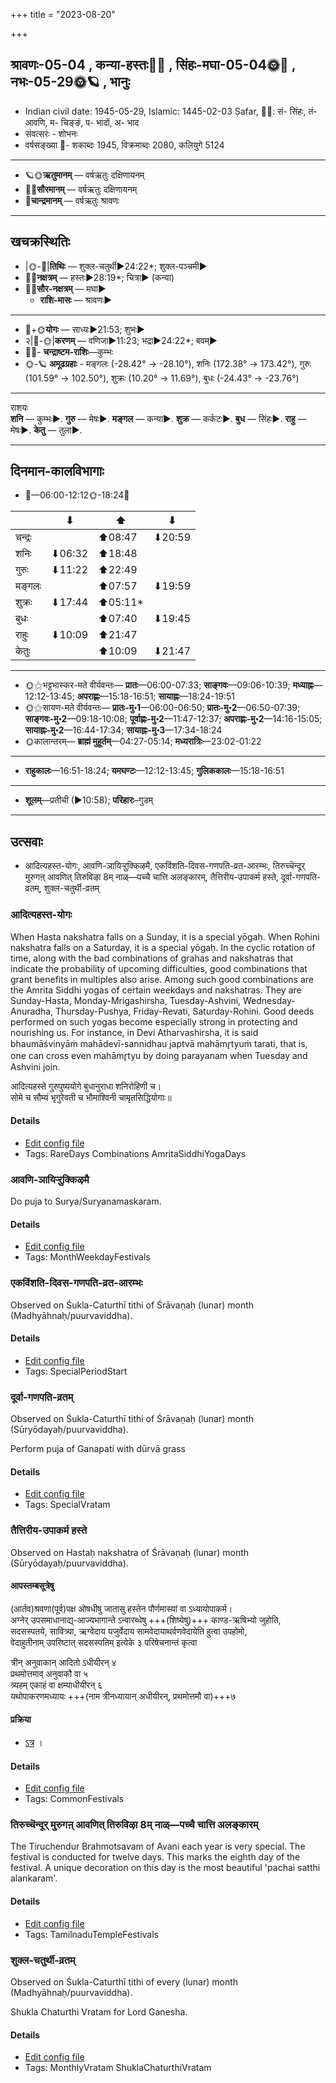 +++
title = "2023-08-20"

+++
## श्रावणः-05-04  ,  कन्या-हस्तः🌛🌌  ,  सिंहः-मघा-05-04🌞🌌  ,  नभः-05-29🌞🪐  ,  भानुः
- Indian civil date: 1945-05-29, Islamic: 1445-02-03 Ṣafar, 🌌🌞: सं- सिंहः, तं- आवणि, म- चिङ्ङं, प- भादों, अ- भाद
- संवत्सरः - शोभनः
- वर्षसङ्ख्या 🌛- शकाब्दः 1945, विक्रमाब्दः 2080, कलियुगे 5124
___________________
- 🪐🌞**ऋतुमानम्** — वर्षऋतुः दक्षिणायनम्
- 🌌🌞**सौरमानम्** — वर्षऋतुः दक्षिणायनम्
- 🌛**चान्द्रमानम्** — वर्षऋतुः श्रावणः
___________________


## खचक्रस्थितिः
- |🌞-🌛|**तिथिः** — शुक्ल-चतुर्थी►24:22*; शुक्ल-पञ्चमी►  
- 🌌🌛**नक्षत्रम्** — हस्तः►28:19*; चित्रा► (कन्या)  
- 🌌🌞**सौर-नक्षत्रम्** — मघा►  
  - **राशि-मासः** — श्रावणः► 
___________________
- 🌛+🌞**योगः** — साध्यः►21:53; शुभः►  
- २|🌛-🌞|**करणम्** — वणिजा►11:23; भद्रा►24:22*; बवम्►  
- 🌌🌛- **चन्द्राष्टम-राशिः**—कुम्भः  
- 🌞-🪐 **अमूढग्रहाः** - मङ्गलः (-28.42° → -28.10°), शनिः (172.38° → 173.42°), गुरुः (101.59° → 102.50°), शुक्रः (10.20° → 11.69°), बुधः (-24.43° → -23.76°)
___________________
राशयः  
**शनि** — कुम्भः►. **गुरु** — मेषः►. **मङ्गल** — कन्या►. **शुक्र** — कर्कटः►. **बुध** — सिंहः►. **राहु** — मेषः►. **केतु** — तुला►. 
___________________


## दिनमान-कालविभागाः
- 🌅—06:00-12:12🌞-18:24🌇  

|      |⬇     |⬆     |⬇     |
|------|-----|-----|------|
|चन्द्रः|     |⬆08:47 |⬇20:59 |
|शनिः   |⬇06:32 |⬆18:48 |     |
|गुरुः  |⬇11:22 |⬆22:49 |     |
|मङ्गलः |     |⬆07:57 |⬇19:59 |
|शुक्रः |⬇17:44 |⬆05:11*|     |
|बुधः   |     |⬆07:40 |⬇19:45 |
|राहुः  |⬇10:09 |⬆21:47 |     |
|केतुः  |     |⬆10:09 |⬇21:47 |
___________________
- 🌞⚝भट्टभास्कर-मते वीर्यवन्तः— **प्रातः**—06:00-07:33; **साङ्गवः**—09:06-10:39; **मध्याह्नः**—12:12-13:45; **अपराह्णः**—15:18-16:51; **सायाह्नः**—18:24-19:51  
- 🌞⚝सायण-मते वीर्यवन्तः— **प्रातः-मु॰1**—06:00-06:50; **प्रातः-मु॰2**—06:50-07:39; **साङ्गवः-मु॰2**—09:18-10:08; **पूर्वाह्णः-मु॰2**—11:47-12:37; **अपराह्णः-मु॰2**—14:16-15:05; **सायाह्नः-मु॰2**—16:44-17:34; **सायाह्नः-मु॰3**—17:34-18:24  
- 🌞कालान्तरम्— **ब्राह्मं मुहूर्तम्**—04:27-05:14; **मध्यरात्रिः**—23:02-01:22  
___________________
- **राहुकालः**—16:51-18:24; **यमघण्टः**—12:12-13:45; **गुलिककालः**—15:18-16:51  
___________________
- **शूलम्**—प्रतीची (►10:58); **परिहारः**–गुडम्  
___________________

## उत्सवाः
- आदित्यहस्त-योगः, आवणि-ञायिऱ्ऱुक्किऴमै, एकविंशति-दिवस-गणपति-व्रत-आरम्भः, तिरुच्चॆन्दूर् मुरुगऩ् आवणित् तिरुविऴा 8म् नाळ्—पच्चै चात्ति अलङ्कारम्, तैत्तिरीय-उपाकर्म हस्ते, दूर्वा-गणपति-व्रतम्, शुक्ल-चतुर्थी-व्रतम्
### आदित्यहस्त-योगः



When Hasta nakshatra falls on a Sunday, it is a special yōgaḥ. When Rohini nakshatra falls on a Saturday, it is a special yōgaḥ. In the cyclic rotation of time, along with the bad combinations of grahas and nakshatras that indicate the probability of upcoming difficulties, good combinations that grant benefits in multiples also arise. Among such good combinations are the Amrita Siddhi yogas of certain weekdays and nakshatras. They are Sunday-Hasta, Monday-Mrigashirsha, Tuesday-Ashvini, Wednesday-Anuradha, Thursday-Pushya, Friday-Revati, Saturday-Rohini. Good deeds performed on such yogas become especially strong in protecting and nourishing us.
For instance, in Devi Atharvashirsha, it is said bhaumāśvinyāṁ mahādevī-sannidhau japtvā mahāmr̥tyuṁ tarati, that is, one can cross even mahāmr̥tyu by doing parayanam when Tuesday and Ashvini join.

आदित्यहस्ते गुरुपुष्ययोगे बुधानुराधा शनिरोहिणी च।  
सोमे च सौम्यं भृगुरेवती च भौमाश्विनी चामृतसिद्धियोगाः॥



#### Details
- [Edit config file](https://github.com/jyotisham/adyatithi/blob/master/time_focus/amrita-siddhi/description_only/Adityahasta-yOgaH.toml)
- Tags: RareDays Combinations AmritaSiddhiYogaDays


### आवणि-ञायिऱ्ऱुक्किऴमै



Do puja to Surya/Suryanamaskaram.

#### Details
- [Edit config file](https://github.com/jyotisham/adyatithi/blob/master/tamil/description_only/AvaNi~JAyir2r2ukkizhamai.toml)
- Tags: MonthWeekdayFestivals


### एकविंशति-दिवस-गणपति-व्रत-आरम्भः

Observed on Śukla-Caturthī tithi of Śrāvaṇaḥ (lunar) month (Madhyāhnaḥ/puurvaviddha). 



#### Details
- [Edit config file](https://github.com/jyotisham/adyatithi/blob/master/devatA/gaNapati/lunar_month/tithi/05/04/EkaviMzati-divasa-gaNapati-vrata-ArambhaH.toml)
- Tags: SpecialPeriodStart


### दूर्वा-गणपति-व्रतम्

Observed on Śukla-Caturthī tithi of Śrāvaṇaḥ (lunar) month (Sūryōdayaḥ/puurvaviddha). 

Perform puja of Ganapati with dūrvā grass

#### Details
- [Edit config file](https://github.com/jyotisham/adyatithi/blob/master/devatA/gaNapati/lunar_month/tithi/05/04/dUrvA-gaNapati-vratam.toml)
- Tags: SpecialVratam


### तैत्तिरीय-उपाकर्म हस्ते

Observed on Hastaḥ nakshatra of Śrāvaṇaḥ (lunar) month (Sūryōdayaḥ/puurvaviddha). 

#### आपस्तम्बसूत्रेषु
(आर्तव)श्रवणा(पूर्व)पक्ष ओषधीषु जातासु हस्तेन पौर्णमास्यां वा ऽध्यायोपाकर्म।  
अग्नेर् उपसमाधानाद्य्-आज्यभागान्ते ऽन्वारब्धेषु +++(शिष्येषु)+++ काण्ड-ऋषिभ्यो जुहोति,  
सदसस्पतये, सावित्र्या, ऋग्वेदाय यजुर्वेदाय सामवेदायाथर्वणवेदायेति हुत्वा उपहोमो,  
वेदाहुतीनाम् उपरिष्टात् सदसस्पतिम् इत्येके ३
परिषेचनान्तं कृत्वा  

त्रीन् अनुवाकान् आदितो ऽधीयीरन् ४  
प्रथमोत्तमाव् अनुवाकौ वा ५  
त्र्यहम् एकाहं वा क्षम्याधीयीरन् ६  
यथोपाकरणमध्यायः +++(नाम त्रीनध्यायान् अधीयीरन्, प्रथमोत्तमौ वा)+++७


#### प्रक्रिया 
- [ऽत्र](https://vishvasa.github.io/vedAH_yajuH/taittirIyam/sUtram/ApastambaH/gRhyam/karmANi/adhyayana-vrataani/upAkaraNam/) ।

#### Details
- [Edit config file](https://github.com/jyotisham/adyatithi/blob/master/gRhya/Apastamba/lunar_month/nakshatra/05/13/taittirIya-upAkarma_haste.toml)
- Tags: CommonFestivals


### तिरुच्चॆन्दूर् मुरुगऩ् आवणित् तिरुविऴा 8म् नाळ्—पच्चै चात्ति अलङ्कारम्



The Tiruchendur Brahmotsavam of Avani each year is very special. The festival is conducted for twelve days. This marks the eighth day of the festival. A unique decoration on this day is the most beautiful 'pachai satthi alankaram'.

#### Details
- [Edit config file](https://github.com/jyotisham/adyatithi/blob/master/temples/Tamil/relative_event/tiruccendUr_AvaNit_tiruvizhA_nir2aivu/offset__-4/tiruccendUr_murugan2_AvaNit_tiruvizhA_%23%238%23%23m_nAL%E2%80%94paccai_cAtti_alaGkAram.toml)
- Tags: TamilnaduTempleFestivals


### शुक्ल-चतुर्थी-व्रतम्

Observed on Śukla-Caturthī tithi of every (lunar) month (Madhyāhnaḥ/puurvaviddha). 

Shukla Chaturthi Vratam for Lord Ganesha.

#### Details
- [Edit config file](https://github.com/jyotisham/adyatithi/blob/master/devatA/gaNapati/lunar_month/tithi/00/04/zukla-caturthI-vratam.toml)
- Tags: MonthlyVratam ShuklaChaturthiVratam


